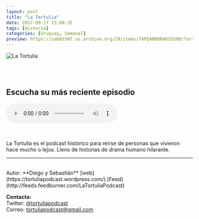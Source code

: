 ```yaml
---
layout: post
title: "La Tortulia"
date: 2017-09-17 13:00:35
tags: [Historia]
categories: [Uruguay, Semanal]
preview: https://ia601507.us.archive.org/29/items/TAPEANDORADIO500/Tortu_300-DiegoSoler.jpg
---
```


![La Tortulia](https://ia601507.us.archive.org/29/items/TAPEANDORADIO500/Tortu_500-DiegoSoler.jpg)

<br/>
<br/>

## Escucha su más reciente episodio

<!--reproductor-feed=http://feeds.feedburner.com/LaTortuliaPodcast-->
<!--reproductor-start-->
<audio id="audio" preload="auto" controls="" src="http://audioboom.com/posts/7090835-la-tortulia-160-magallanes-el-fin.mp3"></audio>
<!--reproductor-end-->

<br>

La Tortulia es el podcast histórico para reirse de personas que vivieron hace mucho o lejos. Lleno de historias de drama humano hilarante.

_ _ _

<br>
Autor: **Diego y Sebastián**  
[web](https://tortuliapodcast.wordpress.com/)  
[Feed](http://feeds.feedburner.com/LaTortuliaPodcast)  



**Contacta:**  
Twitter: [@tortuliapodcast](https://twitter.com/tortuliapodcast)  
Correo: [tortuliapodcast@gmail.com](mailto:tortuliapodcast@gmail.com)  
